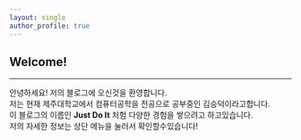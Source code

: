 ```yaml
---
layout: single
author_profile: true
---
```

## Welcome!
---
안녕하세요! 저의 블로그에 오신것을 환영합니다.\
저는 현재 제주대학교에서 컴퓨터공학을 전공으로 공부중인 김승덕이라고합니다.\
이 블로그의 이름인 __Just Do It__ 처험 다양한 경험을 쌓으려고 하고있습니다.\
저의 자세한 정보는 상단 메뉴을 눌러서 확인할수있습니다!